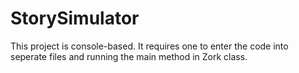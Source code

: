 # StorySimulator
This project is console-based. It requires one to enter the code into seperate files and running the main method in Zork class.
